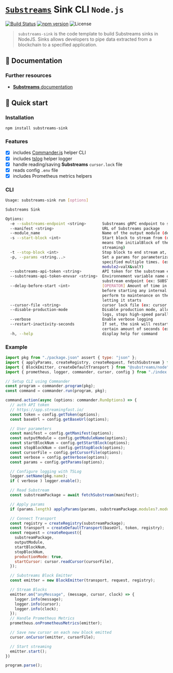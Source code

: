 # [`Substreams`](https://substreams.streamingfast.io/) Sink CLI `Node.js`

[![Build Status](https://github.com/pinax-network/substreams-sink/actions/workflows/ci.yml/badge.svg)](https://github.com/pinax-network/substreams-sink/actions/workflows/ci.yml)
[![npm version](https://badge.fury.io/js/substreams-sink.svg)](https://badge.fury.io/js/substreams-sink)
![License](https://img.shields.io/github/license/pinax-network/substreams-sink)

> `substreams-sink` is the code template to build Substreams sinks in NodeJS. Sinks allows developers to pipe data extracted from a blockchain to a specified application.

## 📖 Documentation

<!-- ### https://www.npmjs.com/package/substreams-sink -->

### Further resources

- [**Substreams** documentation](https://substreams.streamingfast.io)

## 🚀 Quick start

### Installation

```bash
npm install substreams-sink
```

### Features

- [x] includes [Commander.js](https://github.com/tj/commander.js/) helper CLI
- [x] includes [tslog](https://github.com/fullstack-build/tslog) helper logger
- [x] handle reading/saving **Substreams** `cursor.lock` file
- [x] reads config `.env` file
- [x] includes Prometheus metrics helpers

### CLI

```bash
Usage: substreams-sink run [options]

Substreams Sink

Options:
  -e --substreams-endpoint <string>       Substreams gRPC endpoint to stream data from
  --manifest <string>                     URL of Substreams package
  --module_name                           Name of the output module (declared in the manifest)
  -s --start-block <int>                  Start block to stream from (defaults to -1, which
                                          means the initialBlock of the first module you are
                                          streaming)
  -t --stop-block <int>                   Stop block to end stream at, inclusively
  -p, --params <string...>                Set a params for parameterizable modules. Can be
                                          specified multiple times. (ex: -p module1=valA -p
                                          module2=valX&valY)
  --substreams-api-token <string>         API token for the substream endpoint
  --substreams-api-token-envvar <string>  Environnement variable name of the API token for the
                                          substream endpoint (ex: SUBSTREAMS_API_TOKEN)
  --delay-before-start <int>              [OPERATOR] Amount of time in milliseconds (ms) to wait
                                          before starting any internal processes, can be used to
                                          perform to maintenance on the pod before actually
                                          letting it starts
  --cursor-file <string>                  cursor lock file (ex: cursor.lock)
  --disable-production-mode               Disable production mode, allows debugging modules
                                          logs, stops high-speed parallel processing
  --verbose                               Enable verbose logging
  --restart-inactivity-seconds            If set, the sink will restart when inactive for over a
                                          certain amount of seconds (ex: 60)
  -h, --help                              display help for command
```

### Example

```js
import pkg from "./package.json" assert { type: "json" };
import { applyParams, createRegistry, createRequest, fetchSubstream } from "@substreams/core";
import { BlockEmitter, createDefaultTransport } from "@substreams/node";
import { prometheus, logger, commander, cursor, config } from "./index.js";

// Setup CLI using Commander
const program = commander.program(pkg);
const command = commander.run(program, pkg);

command.action(async (options: commander.RunOptions) => {
  // auth API token
  // https://app.streamingfast.io/
  const token = config.getToken(options);
  const baseUrl = config.getBaseUrl(options);

  // User parameters
  const manifest = config.getManifest(options);
  const outputModule = config.getModuleName(options);
  const startBlockNum = config.getStartBlock(options);
  const stopBlockNum = config.getStopBlock(options);
  const cursorFile = config.getCursorFile(options);
  const verbose = config.getVerbose(options);
  const params = config.getParams(options);

  // Configure logging with TSLog
  logger.setName(pkg.name);
  if ( verbose ) logger.enable();

  // Read Substream
  const substreamPackage = await fetchSubstream(manifest);

  // Apply params
  if (params.length) applyParams(params, substreamPackage.modules?.modules || []);

  // Connect Transport
  const registry = createRegistry(substreamPackage);
  const transport = createDefaultTransport(baseUrl, token, registry);
  const request = createRequest({
    substreamPackage,
    outputModule,
    startBlockNum,
    stopBlockNum,
    productionMode: true,
    startCursor: cursor.readCursor(cursorFile),
  });

  // Substreams Block Emitter
  const emitter = new BlockEmitter(transport, request, registry);

  // Stream Blocks
  emitter.on("anyMessage", (message, cursor, clock) => {
    logger.info(message);
    logger.info(cursor);
    logger.info(clock);
  });
  // Handle Prometheus Metrics
  prometheus.onPrometheusMetrics(emitter);

  // Save new cursor on each new block emitted
  cursor.onCursor(emitter, cursorFile);

  // Start streaming
  emitter.start();
})

program.parse();
```
